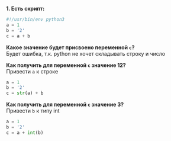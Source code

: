 **1. Есть скрипт:**  
```python
#!/usr/bin/env python3
a = 1
b = '2'
c = a + b
```
**Какое значение будет присвоено переменной `c`?**   
Будет ошибка, т.к. python не хочет складывать строку и число  

**Как получить для переменной `c` значение 12?**  
Привести `a` к строке
```python
a = 1
b = '2'
c = str(a) + b
```
**Как получить для переменной `c` значение 3?**  
Привести `b` к типу int
```python
a = 1
b = '2'
c = a + int(b)
```
